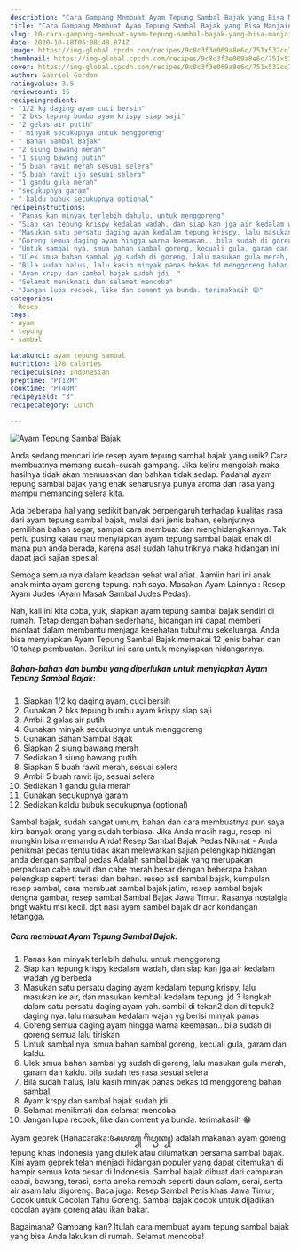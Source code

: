 ```yaml
---
description: "Cara Gampang Membuat Ayam Tepung Sambal Bajak yang Bisa Manjain Lidah"
title: "Cara Gampang Membuat Ayam Tepung Sambal Bajak yang Bisa Manjain Lidah"
slug: 10-cara-gampang-membuat-ayam-tepung-sambal-bajak-yang-bisa-manjain-lidah
date: 2020-10-18T06:08:48.874Z
image: https://img-global.cpcdn.com/recipes/9c8c3f3e069a8e6c/751x532cq70/ayam-tepung-sambal-bajak-foto-resep-utama.jpg
thumbnail: https://img-global.cpcdn.com/recipes/9c8c3f3e069a8e6c/751x532cq70/ayam-tepung-sambal-bajak-foto-resep-utama.jpg
cover: https://img-global.cpcdn.com/recipes/9c8c3f3e069a8e6c/751x532cq70/ayam-tepung-sambal-bajak-foto-resep-utama.jpg
author: Gabriel Gordon
ratingvalue: 3.5
reviewcount: 15
recipeingredient:
- "1/2 kg daging ayam cuci bersih"
- "2 bks tepung bumbu ayam krispy siap saji"
- "2 gelas air putih"
- " minyak secukupnya untuk menggoreng"
- " Bahan Sambal Bajak"
- "2 siung bawang merah"
- "1 siung bawang putih"
- "5 buah rawit merah sesuai selera"
- "5 buah rawit ijo sesuai selera"
- "1 gandu gula merah"
- "secukupnya garam"
- " kaldu bubuk secukupnya optional"
recipeinstructions:
- "Panas kan minyak terlebih dahulu. untuk menggoreng"
- "Siap kan tepung krispy kedalam wadah, dan siap kan jga air kedalam wadah yg berbeda"
- "Masukan satu persatu daging ayam kedalam tepung krispy, lalu masukan ke air, dan masukan kembali kedalam tepung. jd 3 langkah dalam satu persatu daging ayam yah. sambil di tekan2 dan di tepuk2 daging nya. lalu masukan kedalam wajan yg berisi minyak panas"
- "Goreng semua daging ayam hingga warna keemasan.. bila sudah di goreng semua lalu tiriskan"
- "Untuk sambal nya, smua bahan sambal goreng, kecuali gula, garam dan kaldu."
- "Ulek smua bahan sambal yg sudah di goreng, lalu masukan gula merah, garam dan kaldu. bila sudah tes rasa sesuai selera"
- "Bila sudah halus, lalu kasih minyak panas bekas td menggoreng bahan sambal."
- "Ayam krspy dan sambal bajak sudah jdi.."
- "Selamat menikmati dan selamat mencoba"
- "Jangan lupa recook, like dan coment ya bunda. terimakasih 😁"
categories:
- Resep
tags:
- ayam
- tepung
- sambal

katakunci: ayam tepung sambal 
nutrition: 178 calories
recipecuisine: Indonesian
preptime: "PT12M"
cooktime: "PT40M"
recipeyield: "3"
recipecategory: Lunch

---
```



![Ayam Tepung Sambal Bajak](https://img-global.cpcdn.com/recipes/9c8c3f3e069a8e6c/751x532cq70/ayam-tepung-sambal-bajak-foto-resep-utama.jpg)

Anda sedang mencari ide resep ayam tepung sambal bajak yang unik? Cara membuatnya memang susah-susah gampang. Jika keliru mengolah maka hasilnya tidak akan memuaskan dan bahkan tidak sedap. Padahal ayam tepung sambal bajak yang enak seharusnya punya aroma dan rasa yang mampu memancing selera kita.

Ada beberapa hal yang sedikit banyak berpengaruh terhadap kualitas rasa dari ayam tepung sambal bajak, mulai dari jenis bahan, selanjutnya pemilihan bahan segar, sampai cara membuat dan menghidangkannya. Tak perlu pusing kalau mau menyiapkan ayam tepung sambal bajak enak di mana pun anda berada, karena asal sudah tahu triknya maka hidangan ini dapat jadi sajian spesial.

Semoga semua nya dalam keadaan sehat wal afiat. Aamiin hari ini anak anak minta ayam goreng tepung. nah saya. Masakan Ayam Lainnya : Resep Ayam Judes (Ayam Masak Sambal Judes Pedas).


Nah, kali ini kita coba, yuk, siapkan ayam tepung sambal bajak sendiri di rumah. Tetap dengan bahan sederhana, hidangan ini dapat memberi manfaat dalam membantu menjaga kesehatan tubuhmu sekeluarga. Anda bisa menyiapkan Ayam Tepung Sambal Bajak memakai 12 jenis bahan dan 10 tahap pembuatan. Berikut ini cara untuk menyiapkan hidangannya.

<!--inarticleads1-->

##### Bahan-bahan dan bumbu yang diperlukan untuk menyiapkan Ayam Tepung Sambal Bajak:

1. Siapkan 1/2 kg daging ayam, cuci bersih
1. Gunakan 2 bks tepung bumbu ayam krispy siap saji
1. Ambil 2 gelas air putih
1. Gunakan  minyak secukupnya untuk menggoreng
1. Gunakan  Bahan Sambal Bajak
1. Siapkan 2 siung bawang merah
1. Sediakan 1 siung bawang putih
1. Siapkan 5 buah rawit merah, sesuai selera
1. Ambil 5 buah rawit ijo, sesuai selera
1. Sediakan 1 gandu gula merah
1. Gunakan secukupnya garam
1. Sediakan  kaldu bubuk secukupnya (optional)


Sambal bajak, sudah sangat umum, bahan dan cara membuatnya pun saya kira banyak orang yang sudah terbiasa. Jika Anda masih ragu, resep ini mungkin bisa memandu Anda! Resep Sambal Bajak Pedas Nikmat - Anda penikmat pedas tentu tidak akan melewatkan sajian pelengkap hidangan anda dengan sambal pedas Adalah sambal bajak yang merupakan perpaduan cabe rawit dan cabe merah besar dengan beberapa bahan pelengkap seperti terasi dan bahan. resep asli sambal bajak, kumpulan resep sambal, cara membuat sambal bajak jatim, resep sambal bajak dengna gambar, resep sambal Sambal Bajak Jawa Timur. Rasanya nostalgia bngt waktu msi kecil. dpt nasi ayam sambel bajak dr acr kondangan tetangga. 

<!--inarticleads2-->

##### Cara membuat Ayam Tepung Sambal Bajak:

1. Panas kan minyak terlebih dahulu. untuk menggoreng
1. Siap kan tepung krispy kedalam wadah, dan siap kan jga air kedalam wadah yg berbeda
1. Masukan satu persatu daging ayam kedalam tepung krispy, lalu masukan ke air, dan masukan kembali kedalam tepung. jd 3 langkah dalam satu persatu daging ayam yah. sambil di tekan2 dan di tepuk2 daging nya. lalu masukan kedalam wajan yg berisi minyak panas
1. Goreng semua daging ayam hingga warna keemasan.. bila sudah di goreng semua lalu tiriskan
1. Untuk sambal nya, smua bahan sambal goreng, kecuali gula, garam dan kaldu.
1. Ulek smua bahan sambal yg sudah di goreng, lalu masukan gula merah, garam dan kaldu. bila sudah tes rasa sesuai selera
1. Bila sudah halus, lalu kasih minyak panas bekas td menggoreng bahan sambal.
1. Ayam krspy dan sambal bajak sudah jdi..
1. Selamat menikmati dan selamat mencoba
1. Jangan lupa recook, like dan coment ya bunda. terimakasih 😁


Ayam geprek (Hanacaraka:ꦄꦪꦩ꧀ ꦒꦼꦥꦽꦏ꧀) adalah makanan ayam goreng tepung khas Indonesia yang diulek atau dilumatkan bersama sambal bajak. Kini ayam geprek telah menjadi hidangan populer yang dapat ditemukan di hampir semua kota besar di Indonesia. Sambal bajak dibuat dari campuran cabai, bawang, terasi, serta aneka rempah seperti daun salam, serai, serta air asam lalu digoreng. Baca juga: Resep Sambal Petis khas Jawa Timur, Cocok untuk Cocolan Tahu Goreng. Sambal bajak cocok untuk dijadikan cocolan ayam goreng atau ikan bakar. 

Bagaimana? Gampang kan? Itulah cara membuat ayam tepung sambal bajak yang bisa Anda lakukan di rumah. Selamat mencoba!
